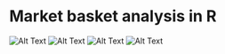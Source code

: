 # Market basket analysis in R

![Alt Text](https://github.com/timothymartin76/Market_Basket/blob/master/frequency.PNG)
![Alt Text](https://github.com/timothymartin76/Market_Basket/blob/master/graph.png)
![Alt Text](https://github.com/timothymartin76/Market_Basket/blob/master/grouped.PNG)
![Alt Text](https://github.com/timothymartin76/Market_Basket/blob/master/parallel.PNG)

